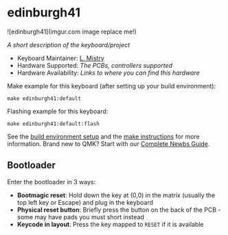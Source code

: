 # edinburgh41

![edinburgh41](imgur.com image replace me!)

*A short description of the keyboard/project*

* Keyboard Maintainer: [L. Mistry](https://github.com/schwarzer-geiger)
* Hardware Supported: *The PCBs, controllers supported*
* Hardware Availability: *Links to where you can find this hardware*

Make example for this keyboard (after setting up your build environment):

    make edinburgh41:default

Flashing example for this keyboard:

    make edinburgh41:default:flash

See the [build environment setup](https://docs.qmk.fm/#/getting_started_build_tools) and the [make instructions](https://docs.qmk.fm/#/getting_started_make_guide) for more information. Brand new to QMK? Start with our [Complete Newbs Guide](https://docs.qmk.fm/#/newbs).

## Bootloader

Enter the bootloader in 3 ways:

* **Bootmagic reset**: Hold down the key at (0,0) in the matrix (usually the top left key or Escape) and plug in the keyboard
* **Physical reset button**: Briefly press the button on the back of the PCB - some may have pads you must short instead
* **Keycode in layout**: Press the key mapped to `RESET` if it is available
